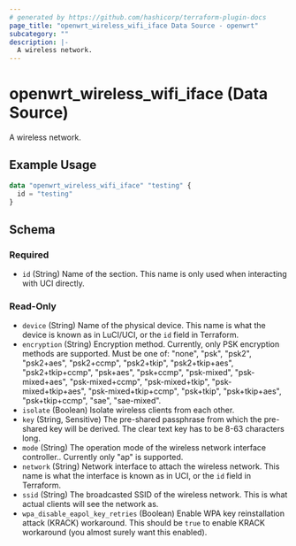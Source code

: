 ```yaml
---
# generated by https://github.com/hashicorp/terraform-plugin-docs
page_title: "openwrt_wireless_wifi_iface Data Source - openwrt"
subcategory: ""
description: |-
  A wireless network.
---
```


# openwrt_wireless_wifi_iface (Data Source)

A wireless network.

## Example Usage

```terraform
data "openwrt_wireless_wifi_iface" "testing" {
  id = "testing"
}
```

<!-- schema generated by tfplugindocs -->
## Schema

### Required

- `id` (String) Name of the section. This name is only used when interacting with UCI directly.

### Read-Only

- `device` (String) Name of the physical device. This name is what the device is known as in LuCI/UCI, or the `id` field in Terraform.
- `encryption` (String) Encryption method. Currently, only PSK encryption methods are supported. Must be one of: "none", "psk", "psk2", "psk2+aes", "psk2+ccmp", "psk2+tkip", "psk2+tkip+aes", "psk2+tkip+ccmp", "psk+aes", "psk+ccmp", "psk-mixed", "psk-mixed+aes", "psk-mixed+ccmp", "psk-mixed+tkip", "psk-mixed+tkip+aes", "psk-mixed+tkip+ccmp", "psk+tkip", "psk+tkip+aes", "psk+tkip+ccmp", "sae", "sae-mixed".
- `isolate` (Boolean) Isolate wireless clients from each other.
- `key` (String, Sensitive) The pre-shared passphrase from which the pre-shared key will be derived. The clear text key has to be 8-63 characters long.
- `mode` (String) The operation mode of the wireless network interface controller.. Currently only "ap" is supported.
- `network` (String) Network interface to attach the wireless network. This name is what the interface is known as in UCI, or the `id` field in Terraform.
- `ssid` (String) The broadcasted SSID of the wireless network. This is what actual clients will see the network as.
- `wpa_disable_eapol_key_retries` (Boolean) Enable WPA key reinstallation attack (KRACK) workaround. This should be `true` to enable KRACK workaround (you almost surely want this enabled).


